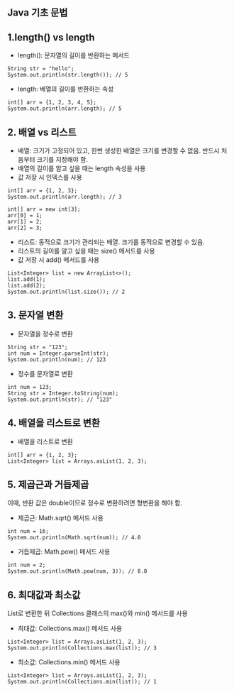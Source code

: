 Java 기초 문법
---
## 1.length() vs length
- length(): 문자열의 길이를 반환하는 메서드
```
String str = "hello";
System.out.println(str.length()); // 5
```
- length: 배열의 길이를 반환하는 속성
```
int[] arr = {1, 2, 3, 4, 5};
System.out.println(arr.length); // 5
```

## 2. 배열 vs 리스트
- 배열: 크기가 고정되어 있고, 한번 생성한 배열은 크기를 변경할 수 없음. 반드시 처음부터 크기를 지정해야 함.
- 배열의 길이를 알고 싶을 때는 length 속성을 사용
- 값 저장 시 인덱스를 사용
```
int[] arr = {1, 2, 3};
System.out.println(arr.length); // 3

int[] arr = new int[3];
arr[0] = 1;
arr[1] = 2;
arr[2] = 3;
```

- 리스트: 동적으로 크기가 관리되는 배열. 크기를 동적으로 변경할 수 있음.
- 리스트의 길이를 알고 싶을 때는 size() 메서드를 사용
- 값 저장 시 add() 메서드를 사용
```
List<Integer> list = new ArrayList<>();
list.add(1);
list.add(2);
System.out.println(list.size()); // 2
```

## 3. 문자열 변환
- 문자열을 정수로 변환
```
String str = "123";
int num = Integer.parseInt(str);
System.out.println(num); // 123
```

- 정수를 문자열로 변환
```
int num = 123;
String str = Integer.toString(num);
System.out.println(str); // "123"
```

## 4. 배열을 리스트로 변환
- 배열을 리스트로 변환
```
int[] arr = {1, 2, 3};
List<Integer> list = Arrays.asList(1, 2, 3);
```
## 5. 제곱근과 거듭제곱
이때, 반환 값은 double이므로 정수로 변환하려면 형변환을 해야 함.
- 제곱근: Math.sqrt() 메서드 사용
```
int num = 16;
System.out.println(Math.sqrt(num)); // 4.0
```
- 거듭제곱: Math.pow() 메서드 사용
```
int num = 2;
System.out.println(Math.pow(num, 3)); // 8.0
```

## 6. 최대값과 최소값
List로 변환한 뒤 Collections 클래스의 max()와 min() 메서드를 사용
- 최대값: Collections.max() 메서드 사용
```
List<Integer> list = Arrays.asList(1, 2, 3);
System.out.println(Collections.max(list)); // 3
```
- 최소값: Collections.min() 메서드 사용
```
List<Integer> list = Arrays.asList(1, 2, 3);
System.out.println(Collections.min(list)); // 1
```